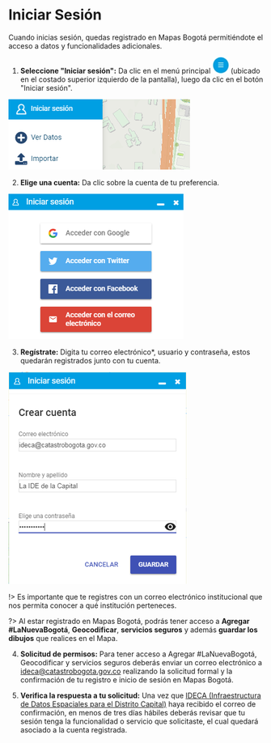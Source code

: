 # Iniciar Sesión

Cuando inicias sesión, quedas registrado en Mapas Bogotá permitiéndote el acceso a datos y funcionalidades adicionales.

1. **Seleccione "Iniciar sesión":** Da clic en el menú principal ![](images/menu_1.jpg) (ubicado en el costado superior izquierdo de la pantalla), luego da clic en el botón "Iniciar sesión".

![](images/menu_2.png?style=centerme)

2. **Elige una cuenta:** Da clic sobre la cuenta de tu preferencia.

![](images/menu_3.png?style=centerme)

3. **Regístrate:** Digita tu correo electrónico*, usuario y contraseña, estos quedarán registrados junto con tu cuenta.

![](images/menu_4.png?style=centerme)

!> Es importante que te registres con un correo electrónico institucional que nos permita conocer a qué institución perteneces.

?> Al estar registrado en Mapas Bogotá, podrás tener acceso a **Agregar #LaNuevaBogotá**, **Geocodificar**, **servicios seguros** y además **guardar los dibujos** que realices en el Mapa.

4. **Solicitud de permisos:** Para tener acceso a Agregar #LaNuevaBogotá, Geocodificar y servicios seguros deberás enviar un correo electrónico a ideca@catastrobogota.gov.co realizando la solicitud formal y la confirmación de tu registro e inicio de sesión en Mapas Bogotá.

5. **Verifica la respuesta a tu solicitud:**  Una vez que [IDECA (Infraestructura de Datos Espaciales para el Distrito Capital)](https://www.ideca.gov.co) haya recibido el correo de confirmación, en menos de tres días hábiles deberás revisar que tu sesión tenga la funcionalidad o servicio que solicitaste, el cual quedará asociado a la cuenta registrada.
